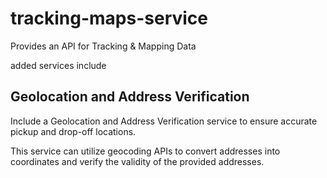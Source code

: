 # tracking-maps-service
Provides an API for Tracking &amp; Mapping Data

added services include 

## Geolocation and Address Verification

Include a Geolocation and Address Verification service to ensure accurate pickup and drop-off locations. 

This service can utilize geocoding APIs to convert addresses into coordinates and verify the validity of the provided addresses.
